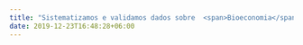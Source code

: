 ```yaml
---
title: "Sistematizamos e validamos dados sobre  <span>Bioeconomia</span> para trazer  <span> info </span>"
date: 2019-12-23T16:48:28+06:00
---
```

